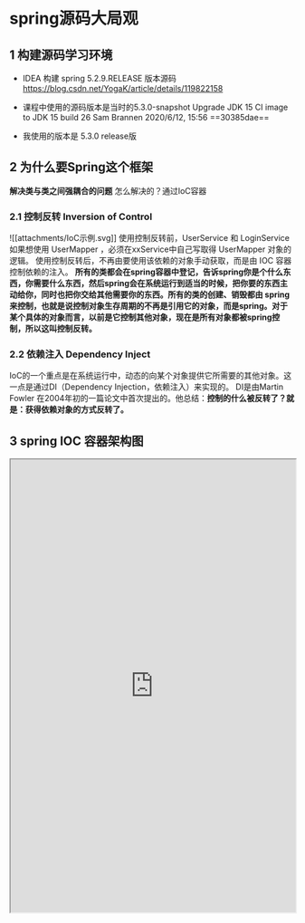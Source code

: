# spring源码大局观

## 1 构建源码学习环境
- IDEA 构建 spring 5.2.9.RELEASE 版本源码
https://blog.csdn.net/YogaK/article/details/119822158


- 课程中使用的源码版本是当时的5.3.0-snapshot
Upgrade JDK 15 CI image to JDK 15 build 26 Sam Brannen 2020/6/12, 15:56 ==30385dae==

- 我使用的版本是 5.3.0 release版


## 2 为什么要Spring这个框架
**解决类与类之间强耦合的问题**
怎么解决的？通过IoC容器


### 2.1 控制反转 Inversion of Control
![[attachments/IoC示例.svg]]
使用控制反转前，UserService 和 LoginService 如果想使用 UserMapper ，必须在xxService中自己写取得 UserMapper 对象的逻辑。
使用控制反转后，不再由要使用该依赖的对象手动获取，而是由 IOC 容器控制依赖的注入。
**所有的类都会在spring容器中登记，告诉spring你是个什么东西，你需要什么东西，然后spring会在系统运行到适当的时候，把你要的东西主动给你，同时也把你交给其他需要你的东西。所有的类的创建、销毁都由 spring来控制，也就是说控制对象生存周期的不再是引用它的对象，而是spring。对于某个具体的对象而言，以前是它控制其他对象，现在是所有对象都被spring控制，所以这叫控制反转。**


### 2.2 依赖注入 Dependency Inject
IoC的一个重点是在系统运行中，动态的向某个对象提供它所需要的其他对象。这一点是通过DI（Dependency Injection，依赖注入）来实现的。
DI是由Martin Fowler 在2004年初的一篇论文中首次提出的。他总结：**控制的什么被反转了？就是：获得依赖对象的方式反转了。**


## 3 spring IOC 容器架构图
<iframe 
		width=100%
		height=800
		src = https://www.processon.com/view/link/5ee18fa4e401fd1fd287bee3
</iframe>


### 3.1 BeanDefinition
![[attachments/Pasted image 20220515194328.png|700]]
| 属性名            | 作用                                                                 |
| ----------------- | -------------------------------------------------------------------- |
| scope             | 单例模式：每次getBean从缓存池获取；原型模式：每次 getBean 创建新实例 |
| dependsOn         | 若果 ClassA 配置了 DependsOn ClassB 。那么在 B 处理完成后才会处理 A  |
| autowireCandidate | 这个类是否可以Autowire到别的类中                                     |
| initMethodName    |                                                                      |
| destroyMethodName |                                                                      |

### 3.2 BeanFactoryPostProcessor


### 3.3 BeanPostProcessor
![[attachments/Pasted image 20220516235710.png|600]]
两个方法分别在实例化之前和之后调用

![[002tech_notes/04spring/spring 源码解析/Untitled Diagram.svg]]

## 4 快速过一遍源码

`org.springframework.context.support.AbstractApplicationContext` 的`refresh()` 这个方法执行完后，容器就启动起来了

## 5 三级缓存与循环依赖
### 5.1 三级缓存
DefaultSingletonBeanRegistry 中存放了三级缓存

``` java
/** 一级缓存 Cache of singleton objects: bean name to bean instance. */  
private final Map<String, Object> singletonObjects = new ConcurrentHashMap<>(256);  
  
/** 三级缓存 Cache of singleton factories: bean name to ObjectFactory. */  
private final Map<String, ObjectFactory<?>> singletonFactories = new HashMap<>(16);  
  
/** 二级缓存 Cache of early singleton objects: bean name to bean instance. */  
private final Map<String, Object> earlySingletonObjects = new ConcurrentHashMap<>(16);
```

### 5.2 循环依赖
#### 5.2.1 三种循环依赖
1. 原型模式产生循环依赖（无法解决）
2. 单例循环依赖 - 构造参数产生依赖（无法解决）
3. 单例循环依赖 - setter产生依赖（可以解决, 靠三级缓存解决）

